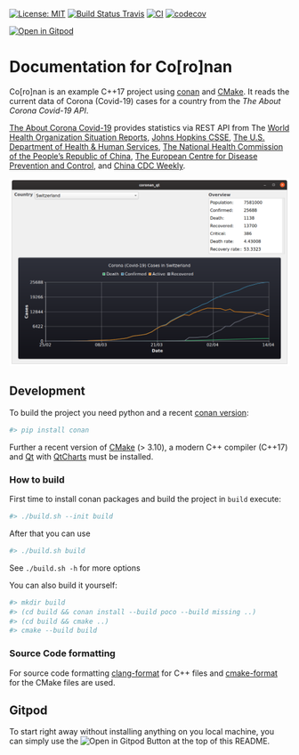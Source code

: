 
[![License: MIT](https://img.shields.io/badge/License-MIT-yellow.svg)](https://opensource.org/licenses/MIT) [![Build Status Travis](https://travis-ci.org/bbvch/Coronan.svg?branch=master)](https://travis-ci.org/bbvch/Coronan) [![CI](https://github.com/bbvch/Coronan/actions/workflows/ci.yml/badge.svg)](https://github.com/bbvch/Coronan/actions/workflows/ci.yml) [![codecov](https://codecov.io/gh/bbvch/Coronan/branch/master/graph/badge.svg)](https://codecov.io/gh/bbvch/Coronan)

[![Open in Gitpod](https://gitpod.io/button/open-in-gitpod.svg)](https://gitpod.io/#https://github.com/bbvch/Coronan)


# Documentation for Co[ro]nan

Co[ro]nan is an example C++17 project using [conan](https://conan.io/) and [CMake](https://cmake.org/).
It reads the current data of Corona (Covid-19) cases for a country from the _The About Corona Covid-19 API_. 

[The About Corona Covid-19](https://about-corona.net/documentation) provides statistics via REST API from The [World Health Organization Situation Reports](https://www.who.int/emergencies/diseases/novel-coronavirus-2019/situation-reports), [Johns Hopkins CSSE](https://coronavirus.jhu.edu/map.html), [The U.S. Department of Health & Human Services](https://www.hhs.gov/), [The National Health Commission of the People’s Republic of China](http://en.nhc.gov.cn/), [The European Centre for Disease Prevention and Control](https://www.ecdc.europa.eu/en), and [China CDC Weekly](http://weekly.chinacdc.cn/news/TrackingtheEpidemic.htm).

![Screenshot of the qt application](docs/images/Screenshot-qt.png)

## Development

To build the project you need python and a recent [conan version](https://conan.io/):
```bash
#> pip install conan
```
Further a recent version of [CMake](https://cmake.org/) (> 3.10), a modern C++ compiler (C++17) and [Qt](https://www.qt.io/) with [QtCharts](https://doc.qt.io/qt-5/qtcharts-index.html) must be installed.

### How to build
First time to install conan packages and build the project in `build` execute:
```bash
#> ./build.sh --init build
```
After that you can use 
```bash
#> ./build.sh build
```

See `./build.sh -h` for more options

You can also build it yourself:
```bash
#> mkdir build
#> (cd build && conan install --build poco --build missing ..)
#> (cd build && cmake ..)
#> cmake --build build
```

### Source Code formatting
For source code formatting [clang-format](https://clang.llvm.org/docs/ClangFormat.html) for C++ files and [cmake-format](https://pypi.org/project/cmake-format/) for the CMake files are used.

## Gitpod
To start right away without installing anything on you local machine, you can simply use the ![Open in Gitpod](https://gitpod.io/button/open-in-gitpod.svg) Button at the top of this README.
